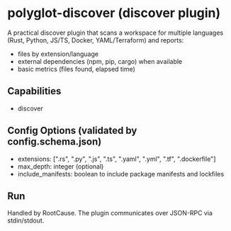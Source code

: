 # polyglot-discover (discover plugin)

A practical discover plugin that scans a workspace for multiple languages (Rust, Python, JS/TS, Docker, YAML/Terraform) and reports:

- files by extension/language
- external dependencies (npm, pip, cargo) when available
- basic metrics (files found, elapsed time)

## Capabilities
- discover

## Config Options (validated by config.schema.json)
- extensions: [".rs", ".py", ".js", ".ts", ".yaml", ".yml", ".tf", ".dockerfile"]
- max_depth: integer (optional)
- include_manifests: boolean to include package manifests and lockfiles

## Run
Handled by RootCause. The plugin communicates over JSON-RPC via stdin/stdout.


